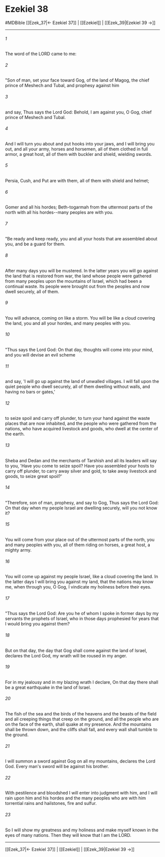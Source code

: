 # Ezekiel 38
#MDBible
[[Ezek_37|← Ezekiel 37]] | [[Ezekiel]] | [[Ezek_39|Ezekiel 39 →]]

***

###### 1 

The word of the LORD came to me: 

###### 2 

"Son of man, set your face toward Gog, of the land of Magog, the chief prince of Meshech and Tubal, and prophesy against him 

###### 3 

and say, Thus says the Lord God: Behold, I am against you, O Gog, chief prince of Meshech and Tubal. 

###### 4 

And I will turn you about and put hooks into your jaws, and I will bring you out, and all your army, horses and horsemen, all of them clothed in full armor, a great host, all of them with buckler and shield, wielding swords. 

###### 5 

Persia, Cush, and Put are with them, all of them with shield and helmet; 

###### 6 

Gomer and all his hordes; Beth-togarmah from the uttermost parts of the north with all his hordes--many peoples are with you. 

###### 7 

"Be ready and keep ready, you and all your hosts that are assembled about you, and be a guard for them. 

###### 8 

After many days you will be mustered. In the latter years you will go against the land that is restored from war, the land whose people were gathered from many peoples upon the mountains of Israel, which had been a continual waste. Its people were brought out from the peoples and now dwell securely, all of them. 

###### 9 

You will advance, coming on like a storm. You will be like a cloud covering the land, you and all your hordes, and many peoples with you. 

###### 10 

"Thus says the Lord God: On that day, thoughts will come into your mind, and you will devise an evil scheme 

###### 11 

and say, 'I will go up against the land of unwalled villages. I will fall upon the quiet people who dwell securely, all of them dwelling without walls, and having no bars or gates,' 

###### 12 

to seize spoil and carry off plunder, to turn your hand against the waste places that are now inhabited, and the people who were gathered from the nations, who have acquired livestock and goods, who dwell at the center of the earth. 

###### 13 

Sheba and Dedan and the merchants of Tarshish and all its leaders will say to you, 'Have you come to seize spoil? Have you assembled your hosts to carry off plunder, to carry away silver and gold, to take away livestock and goods, to seize great spoil?' 

###### 14 

"Therefore, son of man, prophesy, and say to Gog, Thus says the Lord God: On that day when my people Israel are dwelling securely, will you not know it? 

###### 15 

You will come from your place out of the uttermost parts of the north, you and many peoples with you, all of them riding on horses, a great host, a mighty army. 

###### 16 

You will come up against my people Israel, like a cloud covering the land. In the latter days I will bring you against my land, that the nations may know me, when through you, O Gog, I vindicate my holiness before their eyes. 

###### 17 

"Thus says the Lord God: Are you he of whom I spoke in former days by my servants the prophets of Israel, who in those days prophesied for years that I would bring you against them? 

###### 18 

But on that day, the day that Gog shall come against the land of Israel, declares the Lord God, my wrath will be roused in my anger. 

###### 19 

For in my jealousy and in my blazing wrath I declare, On that day there shall be a great earthquake in the land of Israel. 

###### 20 

The fish of the sea and the birds of the heavens and the beasts of the field and all creeping things that creep on the ground, and all the people who are on the face of the earth, shall quake at my presence. And the mountains shall be thrown down, and the cliffs shall fall, and every wall shall tumble to the ground. 

###### 21 

I will summon a sword against Gog on all my mountains, declares the Lord God. Every man's sword will be against his brother. 

###### 22 

With pestilence and bloodshed I will enter into judgment with him, and I will rain upon him and his hordes and the many peoples who are with him torrential rains and hailstones, fire and sulfur. 

###### 23 

So I will show my greatness and my holiness and make myself known in the eyes of many nations. Then they will know that I am the LORD. 

***

[[Ezek_37|← Ezekiel 37]] | [[Ezekiel]] | [[Ezek_39|Ezekiel 39 →]]
